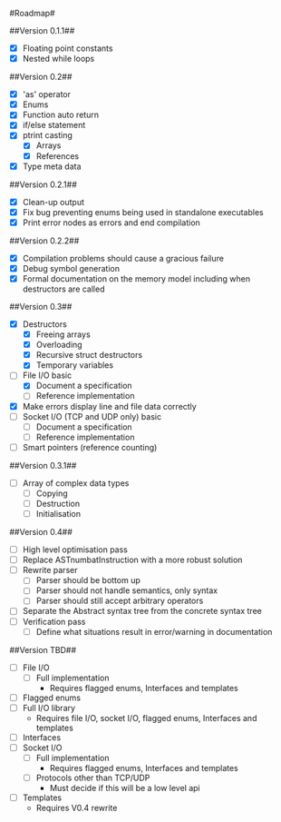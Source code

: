 #Roadmap#

##Version 0.1.1##
 - [x] Floating point constants
 - [x] Nested while loops

##Version 0.2##
 - [x] 'as' operator
 - [x] Enums
 - [x] Function auto return
 - [x] if/else statement
 - [x] ptrint casting
   - [x] Arrays
   - [x] References
 - [x] Type meta data

##Version 0.2.1##
 - [x] Clean-up output
 - [x] Fix bug preventing enums being used in standalone executables
 - [x] Print error nodes as errors and end compilation

##Version 0.2.2##
 - [x] Compilation problems should cause a gracious failure
 - [x] Debug symbol generation
 - [x] Formal documentation on the memory model including when destructors are called

##Version 0.3##
 - [x] Destructors
   - [x] Freeing arrays
   - [x] Overloading
   - [x] Recursive struct destructors
   - [x] Temporary variables
 - [ ] File I/O basic
   - [x] Document a specification
   - [ ] Reference implementation
 - [x] Make errors display line and file data correctly
 - [ ] Socket I/O (TCP and UDP only) basic
   - [ ] Document a specification
   - [ ] Reference implementation
 - [ ] Smart pointers (reference counting)

##Version 0.3.1##
 - [ ] Array of complex data types
   - [ ] Copying
   - [ ] Destruction
   - [ ] Initialisation

##Version 0.4##
 - [ ] High level optimisation pass
 - [ ] Replace ASTnumbatInstruction with a more robust solution
 - [ ] Rewrite parser
   - [ ] Parser should be bottom up
   - [ ] Parser should not handle semantics, only syntax
   - [ ] Parser should still accept arbitrary operators
 - [ ] Separate the Abstract syntax tree from the concrete syntax tree
 - [ ] Verification pass
   - [ ] Define what situations result in error/warning in documentation

##Version TBD##
 - [ ] File I/O
   - [ ] Full implementation
     - Requires flagged enums, Interfaces and templates
 - [ ] Flagged enums
 - [ ] Full I/O library
     - Requires file I/O, socket I/O, flagged enums, Interfaces and templates
 - [ ] Interfaces
 - [ ] Socket I/O
   - [ ] Full implementation
     - Requires flagged enums, Interfaces and templates
   - [ ] Protocols other than TCP/UDP
     - Must decide if this will be a low level api
 - [ ] Templates
   - Requires V0.4 rewrite
